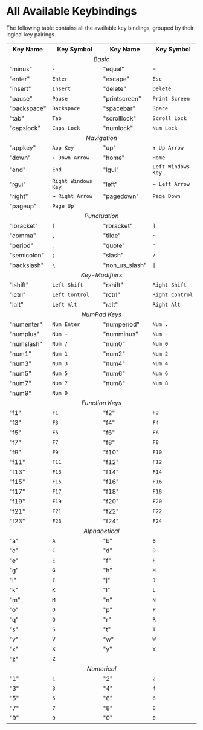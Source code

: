 # All Available Keybindings

The following table contains all the available key bindings, grouped by their logical key pairings. 

<table>
  <tr>
    <th><b>Key Name</b></th>
    <th><b>Key Symbol</b></th>
    <th><b>Key Name</b></th>
    <th><b>Key Symbol</b></th>
  </tr>
  <tr>
    <td colspan="4" align="center"><em>Basic</em></td>
  </tr>
  <tr>
    <td>"minus"</td>
    <td><code>-</code></td>
    <td>"equal"</td>
    <td><code>=</code></td>
  </tr>
  <tr>
    <td>"enter"</td>
    <td><code>Enter</code></td>
    <td>"escape"</td>
    <td><code>Esc</code></td>
  </tr>
  <tr>
    <td>"insert"</td>
    <td><code>Insert</code></td>
    <td>"delete"</td>
    <td><code>Delete</code></td>
  </tr>
  <tr>
    <td>"pause"</td>
    <td><code>Pause</code></td>
    <td>"printscreen"</td>
    <td><code>Print Screen</code></td>
  </tr>
  <tr>
    <td>"backspace"</td>
    <td><code>Backspace</code></td>
    <td>"spacebar"</td>
    <td><code>Space</code></td>
  </tr>
  <tr>
    <td>"tab"</td>
    <td><code>Tab</code></td>
    <td>"scrolllock"</td>
    <td><code>Scroll Lock</code></td>
  </tr>
  <tr>
    <td>"capslock"</td>
    <td><code>Caps Lock</code></td>
    <td>"numlock"</td>
    <td><code>Num Lock</code></td>
  </tr>
  <tr>
    <td colspan="4" align="center"><em>Navigation</em></td>
  </tr>
  <tr>
    <td>"appkey"</td>
    <td><code>App Key</code></td>
    <td>"up"</td>
    <td><code>↑ Up Arrow</code></td>
  </tr>
  <tr>
    <td>"down"</td>
    <td><code>↓ Down Arrow</code></td>
    <td>"home"</td>
    <td><code>Home</code></td>
  </tr>
  <tr>
    <td>"end"</td>
    <td><code>End</code></td>
    <td>"lgui"</td>
    <td><code>Left Windows Key</code></td>
  </tr>
  <tr>
    <td>"rgui"</td>
    <td><code>Right Windows Key</code></td>
    <td>"left"</td>
    <td><code>← Left Arrow</code></td>
  </tr>
  <tr>
    <td>"right"</td>
    <td><code>→ Right Arrow</code></td>
    <td>"pagedown"</td>
    <td><code>Page Down</code></td>
  </tr>
  <tr>
    <td>"pageup"</td>
    <td><code>Page Up</code></td>
    <td></td>
    <td></td>
  </tr>
  <tr>
    <td colspan="4" align="center"><em>Punctuation</em></td>
  </tr>
  <tr>
    <td>"lbracket"</td>
    <td><code>[</code></td>
    <td>"rbracket"</td>
    <td><code>]</code></td>
  </tr>
  <tr>
    <td>"comma"</td>
    <td><code>,</code></td>
    <td>"tilde"</td>
    <td><code>~</code></td>
  </tr>
  <tr>
    <td>"period"</td>
    <td><code>.</code></td>
    <td>"quote"</td>
    <td><code>'</code></td>
  </tr>
  <tr>
    <td>"semicolon"</td>
    <td><code>;</code></td>
    <td>"slash"</td>
    <td><code>/</code></td>
  </tr>
  <tr>
    <td>"backslash"</td>
    <td><code>\</code></td>
    <td>"non_us_slash"</td>
    <td><code>|</code></td>
  </tr>
  <tr>
    <td colspan="4" align="center"><em>Key-Modifiers</em></td>
  </tr>
  <tr>
    <td>"lshift"</td>
    <td><code>Left Shift</code></td>
    <td>"rshift"</td>
    <td><code>Right Shift</code></td>
  </tr>
  <tr>
    <td>"lctrl"</td>
    <td><code>Left Control</code></td>
    <td>"rctrl"</td>
    <td><code>Right Control</code></td>
  </tr>
  <tr>
    <td>"lalt"</td>
    <td><code>Left Alt</code></td>
    <td>"ralt"</td>
    <td><code>Right Alt</code></td>
  </tr>
  <tr>
    <td colspan="4"align="center"><em>NumPad Keys</em></td>
  </tr>
  <tr>
    <td>"numenter"</td>
    <td><code>Num Enter</code></td>
    <td>"numperiod"</td>
    <td><code>Num .</code></td>
  </tr>
  <tr>
    <td>"numplus"</td>
    <td><code>Num +</code></td>
    <td>"numminus"</td>
    <td><code>Num -</code></td>
  </tr>
  <tr>
    <td>"numslash"</td>
    <td><code>Num /</code></td>
    <td>"num0"</td>
    <td><code>Num 0</code></td>
  </tr>
  <tr>
    <td>"num1"</td>
    <td><code>Num 1</code></td>
    <td>"num2"</td>
    <td><code>Num 2</code></td>
  </tr>
  <tr>
    <td>"num3"</td>
    <td><code>Num 3</code></td>
    <td>"num4"</td>
    <td><code>Num 4</code></td>
  </tr>
  <tr>
    <td>"num5"</td>
    <td><code>Num 5</code></td>
    <td>"num6"</td>
    <td><code>Num 6</code></td>
  </tr>
  <tr>
    <td>"num7"</td>
    <td><code>Num 7</code></td>
    <td>"num8"</td>
    <td><code>Num 8</code></td>
  </tr>
  <tr>
    <td>"num9"</td>
    <td><code>Num 9</code></td>
    <td></td>
    <td></td>
  </tr>
  <tr>
    <td colspan="4"align="center"><em>Function Keys</em></td>
  </tr>
  <tr>
    <td>"f1"</td>
    <td><code>F1</code></td>
    <td>"f2"</td>
    <td><code>F2</code></td>
  </tr>
  <tr>
    <td>"f3"</td>
    <td><code>F3</code></td>
    <td>"f4"</td>
    <td><code>F4</code></td>
  </tr>
  <tr>
    <td>"f5"</td>
    <td><code>F5</code></td>
    <td>"f6"</td>
    <td><code>F6</code></td>
  </tr>
  <tr>
    <td>"f7"</td>
    <td><code>F7</code></td>
    <td>"f8"</td>
    <td><code>F8</code></td>
  </tr>
  <tr>
    <td>"f9"</td>
    <td><code>F9</code></td>
    <td>"f10"</td>
    <td><code>F10</code></td>
  </tr>
  <tr>
    <td>"f11"</td>
    <td><code>F11</code></td>
    <td>"f12"</td>
    <td><code>F12</code></td>
  </tr>
  <tr>
    <td>"f13"</td>
    <td><code>F13</code></td>
    <td>"f14"</td>
    <td><code>F14</code></td>
  </tr>
  <tr>
    <td>"f15"</td>
    <td><code>F15</code></td>
    <td>"f16"</td>
    <td><code>F16</code></td>
  </tr>
  <tr>
    <td>"f17"</td>
    <td><code>F17</code></td>
    <td>"f18"</td>
    <td><code>F18</code></td>
  </tr>
  <tr>
    <td>"f19"</td>
    <td><code>F19</code></td>
    <td>"f20"</td>
    <td><code>F20</code></td>
  </tr>
  <tr>
    <td>"f21"</td>
    <td><code>F21</code></td>
    <td>"f22"</td>
    <td><code>F22</code></td>
  </tr>
  <tr>
    <td>"f23"</td>
    <td><code>F23</code></td>
    <td>"f24"</td>
    <td><code>F24</code></td>
  </tr>
  <tr>
    <td colspan="4"align="center"><em>Alphabetical</em></td>
  </tr>
  <tr>
    <td>"a"</td>
    <td><code>A</code></td>
    <td>"b"</td>
    <td><code>B</code></td>
  </tr>
  <tr>
    <td>"c"</td>
    <td><code>C</code></td>
    <td>"d"</td>
    <td><code>D</code></td>
  </tr>
  <tr>
    <td>"e"</td>
    <td><code>E</code></td>
    <td>"f"</td>
    <td><code>F</code></td>
  </tr>
  <tr>
    <td>"g"</td>
    <td><code>G</code></td>
    <td>"h"</td>
    <td><code>H</code></td>
  </tr>
  <tr>
    <td>"i"</td>
    <td><code>I</code></td>
    <td>"j"</td>
    <td><code>J</code></td>
  </tr>
  <tr>
    <td>"k"</td>
    <td><code>K</code></td>
    <td>"l"</td>
    <td><code>L</code></td>
  </tr>
  <tr>
    <td>"m"</td>
    <td><code>M</code></td>
    <td>"n"</td>
    <td><code>N</code></td>
  </tr>
  <tr>
    <td>"o"</td>
    <td><code>O</code></td>
    <td>"p"</td>
    <td><code>P</code></td>
  </tr>
  <tr>
    <td>"q"</td>
    <td><code>Q</code></td>
    <td>"r"</td>
    <td><code>R</code></td>
  </tr>
  <tr>
    <td>"s"</td>
    <td><code>S</code></td>
    <td>"t"</td>
    <td><code>T</code></td>
  </tr>
  <tr>
    <td>"v"</td>
    <td><code>V</code></td>
    <td>"w"</td>
    <td><code>W</code></td>
  </tr>
  <tr>
    <td>"x"</td>
    <td><code>X</code></td>
    <td>"y"</td>
    <td><code>Y</code></td>
  </tr>
  <tr>
    <td>"z"</td>
    <td><code>Z</code></td>
    <td></td>
    <td></td>
  </tr>
  <tr>
    <td colspan="4"align="center"><em>Numerical</em></td>
  </tr>
  <tr>
    <td>"1"</td>
    <td><code>1</code></td>
    <td>"2"</td>
    <td><code>2</code></td>
  </tr>
  <tr>
    <td>"3"</td>
    <td><code>3</code></td>
    <td>"4"</td>
    <td><code>4</code></td>
  </tr>
  <tr>
    <td>"5"</td>
    <td><code>5</code></td>
    <td>"6"</td>
    <td><code>6</code></td>
  </tr>
  <tr>
    <td>"7"</td>
    <td><code>7</code></td>
    <td>"8"</td>
    <td><code>8</code></td>
  </tr>
  <tr>
    <td>"9"</td>
    <td><code>9</code></td>
    <td>"0"</td>
    <td><code>0</code></td>
  </tr>
</table>

